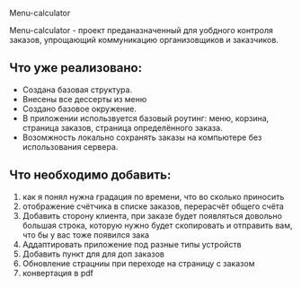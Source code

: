 Menu-calculator

Menu-calculator - проект преданазначенный для уобдного контроля заказов, упрощающий коммуникацию организовщиков и заказчиков.

## Что уже реализовано:
* Создана базовая структура.
* Внесены все дессерты из меню
* Создано базовое окружение.
* В приложении использвуется базовый роутинг: меню, корзина, страница заказов, страница определённого заказа.
* Возомжность локально сохранять заказы на компьютере без использования сервера.

## Что необходимо добавить:

1) как я понял нужна градация по времени, что во сколько приносить
2) отображение счётчика в списке заказов, перерасчёт общего счёта
3) Добавить сторону клиента, при заказе будет появляться довольно большая строка, которую нужно будет скопировать и отправить вам, что бы у вас тоже появился зака
4) Аддаптировать приложение под разные типы устройств
5) Добавить пункт для для доп заказов
6) Обновление страцниы при переходе на страницу с заказом
7) конвертация в pdf